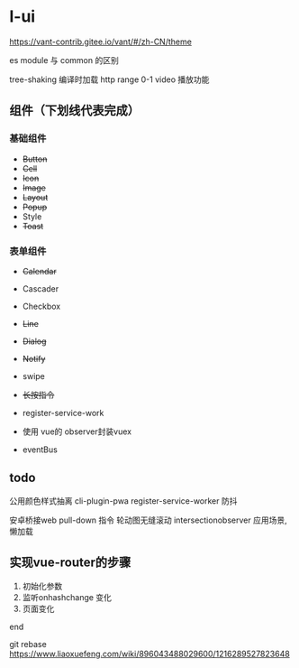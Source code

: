 # l-ui

https://vant-contrib.gitee.io/vant/#/zh-CN/theme

es module 与 common 的区别

 tree-shaking 
 编译时加载
 http range 0-1
 video 播放功能

## 组件（下划线代表完成）
### 基础组件
- ~~Button~~
- ~~Cell~~
- ~~Icon~~
- ~~Image~~
- ~~Layout~~
- ~~Popup~~
- Style
- ~~Toast~~ 

### 表单组件
- ~~Calendar~~
- Cascader
- Checkbox

- ~~Line~~
- ~~Dialog~~
- ~~Notify~~


- swipe

- ~~长按指令~~
- register-service-work
- 使用 vue的 observer封装vuex
- eventBus

## todo
公用颜色样式抽离
cli-plugin-pwa
register-service-worker
防抖

安卓桥接web
pull-down 指令
轮动图无缝滚动
intersectionobserver 应用场景,懒加载


## 实现vue-router的步骤
1. 初始化参数
2. 监听onhashchange 变化
3. 页面变化

end

git rebase 
https://www.liaoxuefeng.com/wiki/896043488029600/1216289527823648

